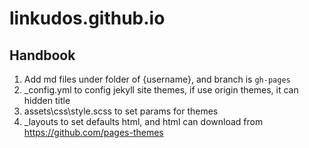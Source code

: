 # linkudos.github.io
## Handbook
1. Add md files under folder of {username}, and branch is `gh-pages`
2. _config.yml to config jekyll site themes, if use origin themes, it can hidden title
3. assets\css\style.scss to set params for themes
4. _layouts to set defaults html, and html can download from https://github.com/pages-themes
